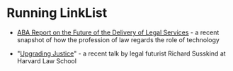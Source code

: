 
# Running LinkList 

* [ABA Report on the Future of the Delivery of Legal Services](https://www.americanbar.org/content/dam/aba/images/abanews/2016FLSReport_FNL_WEB.pdf) - a recent snapshot of how the profession of law regards the role of technology

* "[Upgrading Justice](https://www.youtube.com/watch?v=Vd0PhomzT7g)" -  a recent talk by legal futurist Richard Susskind at Harvard Law School
